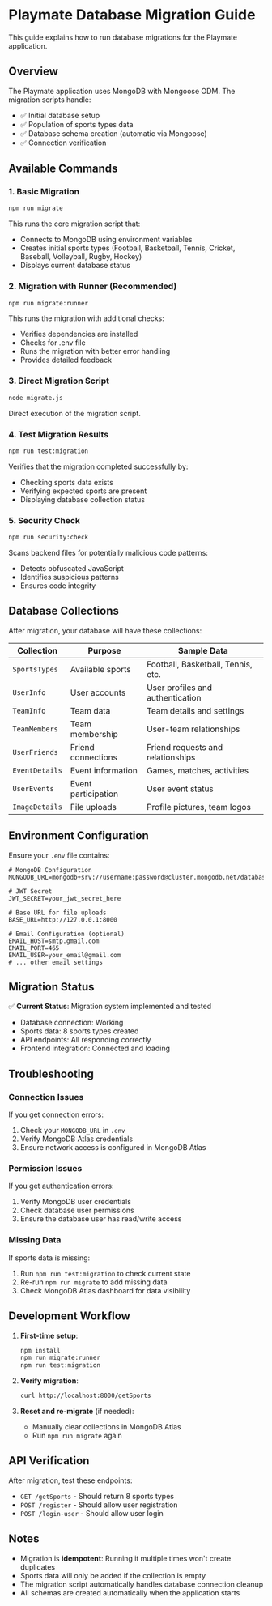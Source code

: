 # Playmate Database Migration Guide

This guide explains how to run database migrations for the Playmate application.

## Overview

The Playmate application uses MongoDB with Mongoose ODM. The migration scripts handle:

- ✅ Initial database setup
- ✅ Population of sports types data
- ✅ Database schema creation (automatic via Mongoose)
- ✅ Connection verification

## Available Commands

### 1. Basic Migration
```bash
npm run migrate
```
This runs the core migration script that:
- Connects to MongoDB using environment variables
- Creates initial sports types (Football, Basketball, Tennis, Cricket, Baseball, Volleyball, Rugby, Hockey)
- Displays current database status

### 2. Migration with Runner (Recommended)
```bash
npm run migrate:runner
```
This runs the migration with additional checks:
- Verifies dependencies are installed
- Checks for .env file
- Runs the migration with better error handling
- Provides detailed feedback

### 3. Direct Migration Script
```bash
node migrate.js
```
Direct execution of the migration script.

### 4. Test Migration Results
```bash
npm run test:migration
```
Verifies that the migration completed successfully by:
- Checking sports data exists
- Verifying expected sports are present
- Displaying database collection status

### 5. Security Check
```bash
npm run security:check
```
Scans backend files for potentially malicious code patterns:
- Detects obfuscated JavaScript
- Identifies suspicious patterns
- Ensures code integrity

## Database Collections

After migration, your database will have these collections:

| Collection | Purpose | Sample Data |
|------------|---------|-------------|
| `SportsTypes` | Available sports | Football, Basketball, Tennis, etc. |
| `UserInfo` | User accounts | User profiles and authentication |
| `TeamInfo` | Team data | Team details and settings |
| `TeamMembers` | Team membership | User-team relationships |
| `UserFriends` | Friend connections | Friend requests and relationships |
| `EventDetails` | Event information | Games, matches, activities |
| `UserEvents` | Event participation | User event status |
| `ImageDetails` | File uploads | Profile pictures, team logos |

## Environment Configuration

Ensure your `.env` file contains:

```env
# MongoDB Configuration
MONGODB_URL=mongodb+srv://username:password@cluster.mongodb.net/database

# JWT Secret
JWT_SECRET=your_jwt_secret_here

# Base URL for file uploads
BASE_URL=http://127.0.0.1:8000

# Email Configuration (optional)
EMAIL_HOST=smtp.gmail.com
EMAIL_PORT=465
EMAIL_USER=your_email@gmail.com
# ... other email settings
```

## Migration Status

✅ **Current Status**: Migration system implemented and tested

- Database connection: Working
- Sports data: 8 sports types created
- API endpoints: All responding correctly
- Frontend integration: Connected and loading

## Troubleshooting

### Connection Issues
If you get connection errors:
1. Check your `MONGODB_URL` in `.env`
2. Verify MongoDB Atlas credentials
3. Ensure network access is configured in MongoDB Atlas

### Permission Issues
If you get authentication errors:
1. Verify MongoDB user credentials
2. Check database user permissions
3. Ensure the database user has read/write access

### Missing Data
If sports data is missing:
1. Run `npm run test:migration` to check current state
2. Re-run `npm run migrate` to add missing data
3. Check MongoDB Atlas dashboard for data visibility

## Development Workflow

1. **First-time setup**:
   ```bash
   npm install
   npm run migrate:runner
   npm run test:migration
   ```

2. **Verify migration**:
   ```bash
   curl http://localhost:8000/getSports
   ```

3. **Reset and re-migrate** (if needed):
   - Manually clear collections in MongoDB Atlas
   - Run `npm run migrate` again

## API Verification

After migration, test these endpoints:

- `GET /getSports` - Should return 8 sports types
- `POST /register` - Should allow user registration
- `POST /login-user` - Should allow user login

## Notes

- Migration is **idempotent**: Running it multiple times won't create duplicates
- Sports data will only be added if the collection is empty
- The migration script automatically handles database connection cleanup
- All schemas are created automatically when the application starts

